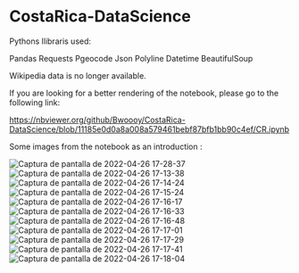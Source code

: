 # CostaRica-DataScience
Pythons llibraris used:

Pandas
Requests
Pgeocode
Json
Polyline
Datetime
BeautifulSoup



Wikipedia data is no longer available.

If you are looking for a better rendering of the notebook, please go to the following link:

https://nbviewer.org/github/Bwoooy/CostaRica-DataScience/blob/11185e0d0a8a008a579461bebf87bfb1bb90c4ef/CR.ipynb




Some images from the notebook as an introduction :




![Captura de pantalla de 2022-04-26 17-28-37](https://user-images.githubusercontent.com/36175990/165336856-390a9ed6-a5f6-4166-a7dc-858ec70e1aeb.png)
![Captura de pantalla de 2022-04-26 17-13-38](https://user-images.githubusercontent.com/36175990/165336498-9a63bc3c-58f9-4ca5-b13f-9546f47d9b3e.png)
![Captura de pantalla de 2022-04-26 17-14-24](https://user-images.githubusercontent.com/36175990/165336505-9513d281-dc2a-496a-b725-e1a7e35690ff.png)
![Captura de pantalla de 2022-04-26 17-15-24](https://user-images.githubusercontent.com/36175990/165336507-9ab39d41-8101-4687-a81a-beeacf69e204.png)
![Captura de pantalla de 2022-04-26 17-16-17](https://user-images.githubusercontent.com/36175990/165336512-934485b8-d883-400b-bd09-a6155d77448b.png)
![Captura de pantalla de 2022-04-26 17-16-33](https://user-images.githubusercontent.com/36175990/165336515-9da9e01e-05f1-4e94-a858-3ec767d073bc.png)
![Captura de pantalla de 2022-04-26 17-16-48](https://user-images.githubusercontent.com/36175990/165336517-680aecb0-c3ad-4e2e-a952-1646f112993e.png)
![Captura de pantalla de 2022-04-26 17-17-01](https://user-images.githubusercontent.com/36175990/165336521-07e20a4e-4091-4708-87f2-6433c3f42b6e.png)
![Captura de pantalla de 2022-04-26 17-17-29](https://user-images.githubusercontent.com/36175990/165336523-4ed3fd85-9ba9-4cef-8439-33a120759ca1.png)
![Captura de pantalla de 2022-04-26 17-17-41](https://user-images.githubusercontent.com/36175990/165336527-25ba94e2-5152-4b62-a738-d95cb114d25e.png)
![Captura de pantalla de 2022-04-26 17-18-04](https://user-images.githubusercontent.com/36175990/165336533-23fd4c2b-a820-4353-931a-9c9662a9a078.png)

